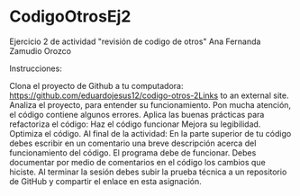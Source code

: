 # CodigoOtrosEj2
Ejercicio 2 de actividad "revisión de codigo de otros"
Ana Fernanda Zamudio Orozco

Instrucciones:

Clona el proyecto de Github a tu computadora: https://github.com/eduardojesus12/codigo-otros-2Links to an external site. 
Analiza el proyecto, para entender su funcionamiento. Pon mucha atención, el código contiene algunos errores.
Aplica las buenas prácticas para refactoriza el código:
Haz el código funcionar
Mejora su legibilidad.
Optimiza el código.
Al final de la actividad:
En la parte superior de tu código debes escribir en un comentario una breve descripción acerca del funcionamiento del código.
El programa debe de funcionar.
Debes documentar por medio de comentarios en el código los cambios que hiciste.
Al terminar la sesión debes subir la prueba técnica a un repositorio de GitHub y compartir el enlace en esta asignación.
